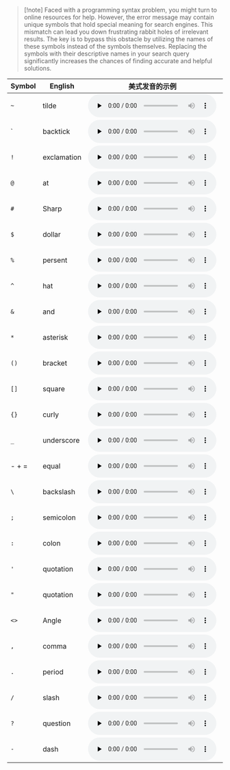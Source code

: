 
>[!note] Faced with a programming syntax problem, you might turn to online resources for help. 
>However, the error message may contain unique symbols that hold special meaning for search engines. This mismatch can lead you down frustrating rabbit holes of irrelevant results. The key is to bypass this obstacle by utilizing the names of these symbols instead of the symbols themselves. Replacing the symbols with their descriptive names in your search query significantly increases the chances of finding accurate and helpful solutions.


| Symbol | English | 美式发音的示例 | 英式发音的示例 |
| ---- | ---- | ---- | ---- |
| `~` | tilde | <audio controls="controls" preload="none" src="http://dict.youdao.com/dictvoice?type=0&audio=tilde"></audio> | <audio controls="controls" preload="none" src="http://dict.youdao.com/dictvoice?type=1&audio=tilde"></audio> |
| \`<br> | backtick | <audio controls="controls" preload="none" src="http://dict.youdao.com/dictvoice?type=0&audio=backtick"></audio> | <audio controls="controls" preload="none" src="http://dict.youdao.com/dictvoice?type=1&audio=backtick"></audio> |
| `!` | exclamation | <audio controls="controls" preload="none" src="http://dict.youdao.com/dictvoice?type=0&audio=exclamation"></audio> | <audio controls="controls" preload="none" src="http://dict.youdao.com/dictvoice?type=1&audio=exclamation"></audio> |
| `@` | at | <audio controls="controls" preload="none" src="http://dict.youdao.com/dictvoice?type=0&audio=at"></audio> | <audio controls="controls" preload="none" src="http://dict.youdao.com/dictvoice?type=1&audio=at"></audio> |
| `#` | Sharp | <audio controls="controls" preload="none" src="http://dict.youdao.com/dictvoice?type=0&audio=Sharp"></audio> | <audio controls="controls" preload="none" src="http://dict.youdao.com/dictvoice?type=1&audio=Sharp"></audio> |
| `$` | dollar | <audio controls="controls" preload="none" src="http://dict.youdao.com/dictvoice?type=0&audio=dollar"></audio> | <audio controls="controls" preload="none" src="http://dict.youdao.com/dictvoice?type=1&audio=dollar"></audio> |
| `%` | persent | <audio controls="controls" preload="none" src="http://dict.youdao.com/dictvoice?type=0&audio=persent"></audio> | <audio controls="controls" preload="none" src="http://dict.youdao.com/dictvoice?type=1&audio=persent"></audio> |
| `^` | hat | <audio controls="controls" preload="none" src="http://dict.youdao.com/dictvoice?type=0&audio=hat"></audio> | <audio controls="controls" preload="none" src="http://dict.youdao.com/dictvoice?type=1&audio=hat"></audio> |
| `&` | and | <audio controls="controls" preload="none" src="http://dict.youdao.com/dictvoice?type=0&audio=and"></audio> | <audio controls="controls" preload="none" src="http://dict.youdao.com/dictvoice?type=1&audio=and"></audio> |
| `*` | asterisk | <audio controls="controls" preload="none" src="http://dict.youdao.com/dictvoice?type=0&audio=asterisk"></audio> | <audio controls="controls" preload="none" src="http://dict.youdao.com/dictvoice?type=1&audio=asterisk"></audio> |
| `()` | bracket | <audio controls="controls" preload="none" src="http://dict.youdao.com/dictvoice?type=0&audio=bracket"></audio> | <audio controls="controls" preload="none" src="http://dict.youdao.com/dictvoice?type=1&audio=bracket"></audio> |
| `[]` | square | <audio controls="controls" preload="none" src="http://dict.youdao.com/dictvoice?type=0&audio=square"></audio> | <audio controls="controls" preload="none" src="http://dict.youdao.com/dictvoice?type=1&audio=square"></audio> |
| `{}` | curly | <audio controls="controls" preload="none" src="http://dict.youdao.com/dictvoice?type=0&audio=curly"></audio> | <audio controls="controls" preload="none" src="http://dict.youdao.com/dictvoice?type=1&audio=curly"></audio> |
| `_` | underscore | <audio controls="controls" preload="none" src="http://dict.youdao.com/dictvoice?type=0&audio=underscore"></audio> | <audio controls="controls" preload="none" src="http://dict.youdao.com/dictvoice?type=1&audio=underscore"></audio> |
| - + = | equal | <audio controls="controls" preload="none" src="http://dict.youdao.com/dictvoice?type=0&audio=equal"></audio> | <audio controls="controls" preload="none" src="http://dict.youdao.com/dictvoice?type=1&audio=equal"></audio> |
| `\` | backslash | <audio controls="controls" preload="none" src="http://dict.youdao.com/dictvoice?type=0&audio=backslash"></audio> | <audio controls="controls" preload="none" src="http://dict.youdao.com/dictvoice?type=1&audio=backslash"></audio> |
| `;` | semicolon | <audio controls="controls" preload="none" src="http://dict.youdao.com/dictvoice?type=0&audio=semicolon"></audio> | <audio controls="controls" preload="none" src="http://dict.youdao.com/dictvoice?type=1&audio=semicolon"></audio> |
| `:` | colon | <audio controls="controls" preload="none" src="http://dict.youdao.com/dictvoice?type=0&audio=colon"></audio> | <audio controls="controls" preload="none" src="http://dict.youdao.com/dictvoice?type=1&audio=colon"></audio> |
| `'` | quotation | <audio controls="controls" preload="none" src="http://dict.youdao.com/dictvoice?type=0&audio=quotation"></audio> | <audio controls="controls" preload="none" src="http://dict.youdao.com/dictvoice?type=1&audio=quotation"></audio> |
| `"` | quotation | <audio controls="controls" preload="none" src="http://dict.youdao.com/dictvoice?type=0&audio=quotation"></audio> | <audio controls="controls" preload="none" src="http://dict.youdao.com/dictvoice?type=1&audio=quotation"></audio> |
| `<>` | Angle | <audio controls="controls" preload="none" src="http://dict.youdao.com/dictvoice?type=0&audio=Angle"></audio> | <audio controls="controls" preload="none" src="http://dict.youdao.com/dictvoice?type=1&audio=Angle"></audio> |
| `,` | comma | <audio controls="controls" preload="none" src="http://dict.youdao.com/dictvoice?type=0&audio=comma"></audio> | <audio controls="controls" preload="none" src="http://dict.youdao.com/dictvoice?type=1&audio=comma"></audio> |
| `.` | period | <audio controls="controls" preload="none" src="http://dict.youdao.com/dictvoice?type=0&audio=period"></audio> | <audio controls="controls" preload="none" src="http://dict.youdao.com/dictvoice?type=1&audio=period"></audio> |
| `/` | slash | <audio controls="controls" preload="none" src="http://dict.youdao.com/dictvoice?type=0&audio=slash"></audio> | <audio controls="controls" preload="none" src="http://dict.youdao.com/dictvoice?type=1&audio=slash"></audio> |
| `?` | question | <audio controls="controls" preload="none" src="http://dict.youdao.com/dictvoice?type=0&audio=question"></audio> | <audio controls="controls" preload="none" src="http://dict.youdao.com/dictvoice?type=1&audio=question"></audio> |
| `-` | dash | <audio controls="controls" preload="none" src="http://dict.youdao.com/dictvoice?type=0&audio=dash"></audio> | <audio controls="controls" preload="none" src="http://dict.youdao.com/dictvoice?type=1&audio=dash"></audio> |


